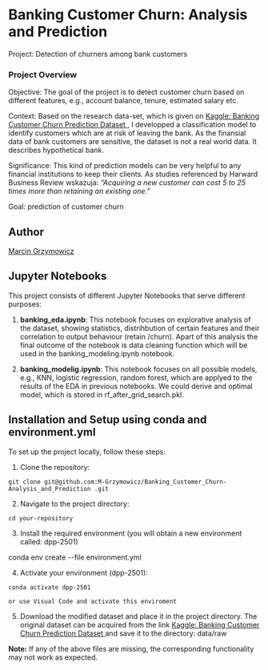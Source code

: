 # Banking Customer Churn: Analysis and Prediction
Project: Detection of churners among bank customers

### Project Overview
Objective: The goal of the project is to detect customer churn based on different features, e.g., account balance, tenure, estimated salary  etc.

Context: Based on the research data-set, which is given on [Kaggle: Banking Customer Churn Prediction Dataset ](https://www.https://www.kaggle.com/datasets/saurabhbadole/bank-customer-churn-prediction-dataset), I developped a classification model to identify customers which are at risk of leaving the bank. As the finansial data of  bank customers are sensitive, the dataset is not a real world data. It describes hypothetical bank. 

Significance: This kind of prediction models can be very helpful to any financial institutions to keep their clients. As studies referenced by Harward Business Review wskazuja:   *“Acquiring a new customer can cost 5 to 25 times more than retaining an existing one.”* 


Goal: prediction of customer churn

## Author

[Marcin Grzymowicz](https://github.com/M-Grzymowicz)

## Jupyter Notebooks

This project consists of different Jupyter Notebooks that serve different purposes:

1. **banking_eda.ipynb**: 
This notebook focuses on explorative analysis of the dataset, showing statistics, distrihbution of certain features and their correlation to output behaviour (retain /churn). Apart of this analysis the final outcome of the notebook is data cleaning function which will be used in the banking_modeling.ipynb notebook.


3. **banking_modelig.ipynb**: 
This notebook focuses on all possible models, e.g., KNN, logistic regression, random forest, which are applyed to the results of the EDA in previous notebooks. We could derive and optimal model, which is stored in rf_after_grid_search.pkl. 



## Installation and Setup using conda and environment.yml

To set up the project locally, follow these steps:

1. Clone the repository:
```
git clone git@github.com:M-Grzymowicz/Banking_Customer_Churn-Analysis_and_Prediction .git
```
2. Navigate to the project directory:
```
cd your-repository
```
3. Install the required environment (you will obtain a new environment called: dpp-2501)

conda env create --file environment.yml

4. Activate your environment (dpp-2501):
```
conda activate dpp-2501

or use Visual Code and activate this enviroment

```
5. Download the modified dataset and place it in the project directory. The original dataset can be acquired from the link [Kaggle: Banking Customer Churn Prediction Dataset  ](https://www.https://www.kaggle.com/datasets/saurabhbadole/bank-customer-churn-prediction-dataset) and save it to the directory: data/raw

**Note:** If any of the above files are missing, the corresponding functionality may not work as expected.

